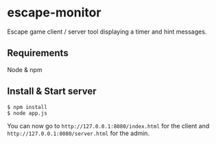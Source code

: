 # escape-monitor

Escape game client / server tool displaying a timer and hint messages.

## Requirements

Node & npm

## Install & Start server

```shell
$ npm install
$ node app.js
```

You can now go to `http://127.0.0.1:8080/index.html` for the client and `http://127.0.0.1:8080/server.html` for the admin.
